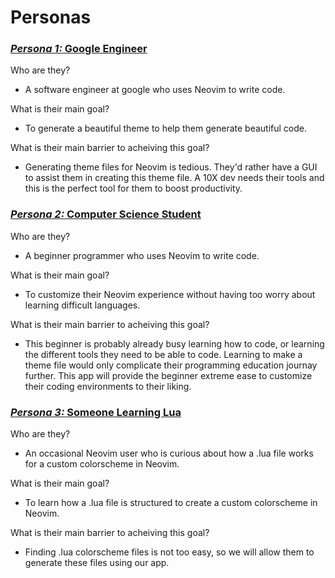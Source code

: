 
# Personas


### <u>**_Persona 1:_** Google Engineer</u>
Who are they?
-  A software engineer at google who uses Neovim to write code.

What is their main goal?
- To generate a beautiful theme to help them generate beautiful code.

What is their main barrier to acheiving this goal?
- Generating theme files for Neovim is tedious. They'd rather have a GUI
to assist them in creating this theme file. A 10X dev needs their tools
and this is the perfect tool for them to boost productivity.


### <u>**_Persona 2:_** Computer Science Student</u>
Who are they?
- A beginner programmer who uses Neovim to write code.

What is their main goal?
- To customize their Neovim experience without having too worry about learning
difficult languages.

What is their main barrier to acheiving this goal?
- This beginner is probably already busy learning how to code, or learning the different tools they need to be able to code. Learning to make a theme file would only complicate their programming education journay further. This app will provide the beginner extreme ease to customize their coding environments to their liking.


### <u>**_Persona 3:_** Someone Learning Lua</u>
Who are they?
- An occasional Neovim user who is curious about how a .lua file works for a custom colorscheme in Neovim.

What is their main goal?
- To learn how a .lua file is structured to create a custom colorscheme in Neovim.

What is their main barrier to acheiving this goal?
- Finding .lua colorscheme files is not too easy, so we will allow them to generate these files using our app.